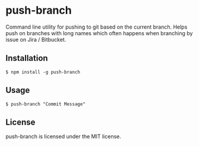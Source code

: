 # push-branch

Command line utility for pushing to git based on the current branch. Helps push on branches with long names which often happens when branching by issue on Jira / Bitbucket.

## Installation

    $ npm install -g push-branch

## Usage

    $ push-branch "Commit Message"

## License

push-branch is licensed under the MIT license.